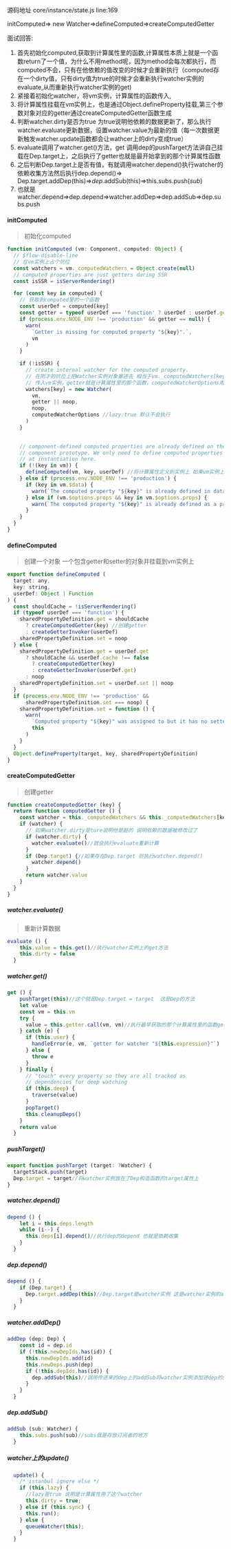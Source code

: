源码地址 core/instance/state.js   line:169

initComputed=> new Watcher=>defineComputed=>createComputedGetter

面试回答:

1. 首先初始化computed,获取到计算属性里的函数,计算属性本质上就是一个函数return了一个值，为什么不用method呢，因为method会每次都执行，而computed不会，只有在他依赖的值改变的时候才会重新执行（computed存在一个dirty值，只有dirty值为true的时候才会重新执行watcher实例的evaluate,从而重新执行watcher实例的get)
2. 紧接着初始化watcher，将vm实例，计算属性的函数传入,
3. 将计算属性挂载在vm实例上，也是通过Object.defineProperty挂载,第三个参数对象对应的getter通过createComputedGetter函数生成
4. 判断watcher.dirty是否为true 为true说明他依赖的数据更新了，那么执行watcher.evaluate更新数据，设置watcher.value为最新的值（每一次数据更新触发watcher.update函数都会让wathcer上的dirty变成true）
5. evaluate调用了watcher.get()方法，get 调用dep的pushTarget方法讲自己挂载在Dep.target上，之后执行了getter也就是最开始拿到的那个计算属性函数
6. 之后判断Dep.target上是否有值，有就调用watcher.depend()执行watcher的依赖收集方法然后执行dep.depend()=> Dep.target.addDep(this)=>*dep*.addSub(this)=>this.subs.push(*sub*)
7. 也就是watcher.depend=>dep.depend=>watcher.addDep=>dep.addSub=>dep.subs.push

#### initComputed 

> 初始化computed 

```javascript
function initComputed (vm: Component, computed: Object) {
  // $flow-disable-line
  // 在vm实例上占个坑位
  const watchers = vm._computedWatchers = Object.create(null)
  // computed properties are just getters during SSR
  const isSSR = isServerRendering()

  for (const key in computed) {
    // 获取到computed里的一个函数
    const userDef = computed[key]
    const getter = typeof userDef === 'function' ? userDef : userDef.get
    if (process.env.NODE_ENV !== 'production' && getter == null) {
      warn(
        `Getter is missing for computed property "${key}".`,
        vm
      )
    }

    if (!isSSR) {
      // create internal watcher for the computed property.
      // 在刚才的坑位上把Watcher实例对象塞进去 相当于vm._computedWatchers[key]
      // 传入vm实例，getter就是计算属性里的那个函数，computedWatcherOptions用来代表这是一个计算属性
      watchers[key] = new Watcher(
        vm,
        getter || noop,
        noop,
        computedWatcherOptions //lazy:true 默认不会执行
      )
    }

    
    // component-defined computed properties are already defined on the
    // component prototype. We only need to define computed properties defined
    // at instantiation here.
    if (!(key in vm)) {
      defineComputed(vm, key, userDef) //将计算属性定义到实例上 如果vm实例上没有的话
    } else if (process.env.NODE_ENV !== 'production') {
      if (key in vm.$data) {
        warn(`The computed property "${key}" is already defined in data.`, vm)
      } else if (vm.$options.props && key in vm.$options.props) {
        warn(`The computed property "${key}" is already defined as a prop.`, vm)
      }
    }
  }
}
```

#### defineComputed

> 创建一个对象 一个包含getter和setter的对象并挂载到vm实例上

```javascript
export function defineComputed (
  target: any,
  key: string,
  userDef: Object | Function
) {
  const shouldCache = !isServerRendering()
  if (typeof userDef === 'function') {
    sharedPropertyDefinition.get = shouldCache
      ? createComputedGetter(key) //创建getter
      : createGetterInvoker(userDef)
    sharedPropertyDefinition.set = noop
  } else {
    sharedPropertyDefinition.get = userDef.get
      ? shouldCache && userDef.cache !== false
        ? createComputedGetter(key)
        : createGetterInvoker(userDef.get)
      : noop
    sharedPropertyDefinition.set = userDef.set || noop
  }
  if (process.env.NODE_ENV !== 'production' &&
      sharedPropertyDefinition.set === noop) {
    sharedPropertyDefinition.set = function () {
      warn(
        `Computed property "${key}" was assigned to but it has no setter.`,
        this
      )
    }
  }
  Object.defineProperty(target, key, sharedPropertyDefinition)
}
```

#### createComputedGetter

> 创建getter

```javascript
function createComputedGetter (key) {
  return function computedGetter () {
    const watcher = this._computedWatchers && this._computedWatchers[key]
    if (watcher) {
      // 如果watcher.dirty是ture说明他是脏的 说明依赖的数据被修改过了
      if (watcher.dirty) {
        watcher.evaluate()//就会执行evaluate重新计算
      }
      if (Dep.target) {//如果存在Dep.target 则执行watcher.depend()
        watcher.depend()
      }
      return watcher.value
    }
  }
}
```

##### watcher.evaluate()

> 重新计算数据

```javascript
evaluate () {
    this.value = this.get()//执行watcher实例上的get方法
    this.dirty = false
  }
```

##### watcher.get()

```javascript
get () {
    pushTarget(this)//这个就是Dep.target = target  这是Dep的方法
    let value
    const vm = this.vm
    try {
      value = this.getter.call(vm, vm)//执行最早获取的那个计算属性里的函数getter
    } catch (e) {
      if (this.user) {
        handleError(e, vm, `getter for watcher "${this.expression}"`)
      } else {
        throw e
      }
    } finally {
      // "touch" every property so they are all tracked as
      // dependencies for deep watching
      if (this.deep) {
        traverse(value)
      }
      popTarget()
      this.cleanupDeps()
    }
    return value
  }
```

##### pushTarget()

```javascript
export function pushTarget (target: ?Watcher) {
  targetStack.push(target)
  Dep.target = target//将watcher实例放在了Dep构造函数的target属性上
}
```

##### watcher.depend()

```javascript
depend () {
    let i = this.deps.length
    while (i--) {
      this.deps[i].depend()//执行dep的depend 也就是依赖收集
    }
  }
```

##### dep.depend()

```javascript
depend () {
    if (Dep.target) {
      Dep.target.addDep(this)//Dep.target是watcher实例 这是watcher实例的addDep方法
    }
  }
```

##### watcher.addDep()

```javascript
addDep (dep: Dep) {
    const id = dep.id
    if (!this.newDepIds.has(id)) {
      this.newDepIds.add(id)
      this.newDeps.push(dep)
      if (!this.depIds.has(id)) {
        dep.addSub(this)//调用传进来的dep上的addSub将watcher实例添加进dep的subs里
      }
    }
  }
```

##### dep.addSub()

```javascript
addSub (sub: Watcher) {
    this.subs.push(sub)//subs就是存放订阅者的地方
  }
```

##### watcher上的update()

```js
  update() {
    /* istanbul ignore else */
    if (this.lazy) {
      //lazy是true 说明是计算属性用了这个watcher
      this.dirty = true;
    } else if (this.sync) {
      this.run();
    } else {
      queueWatcher(this);
    }
  }
```



